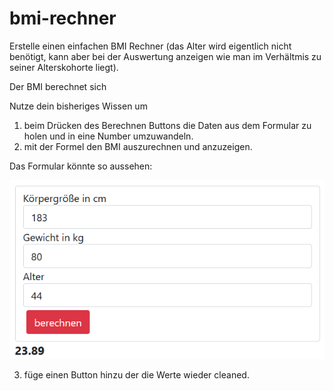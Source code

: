 # bmi-rechner

Erstelle einen einfachen BMI Rechner (das Alter wird eigentlich nicht benötigt, kann aber bei der Auswertung anzeigen wie man im Verhältmis zu seiner Alterskohorte liegt).

Der BMI berechnet sich 


Nutze dein bisheriges Wissen um

1. beim Drücken des Berechnen Buttons die Daten aus
dem Formular zu holen und in eine Number umzuwandeln.
2. mit der Formel den BMI auszurechnen und
anzuzeigen.

Das Formular könnte so aussehen:

![alt text](image.png)

3. füge einen Button hinzu der die Werte wieder cleaned.